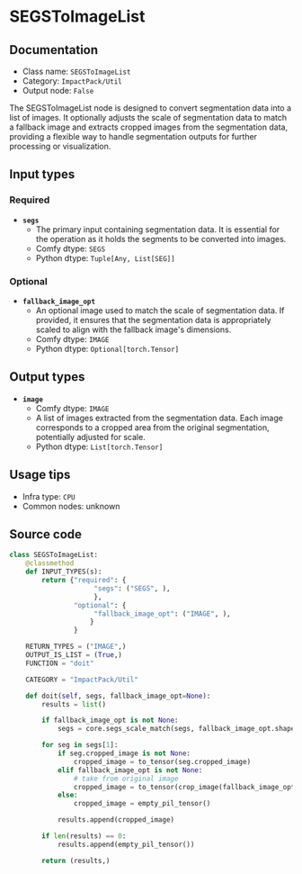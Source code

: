 # SEGSToImageList
## Documentation
- Class name: `SEGSToImageList`
- Category: `ImpactPack/Util`
- Output node: `False`

The SEGSToImageList node is designed to convert segmentation data into a list of images. It optionally adjusts the scale of segmentation data to match a fallback image and extracts cropped images from the segmentation data, providing a flexible way to handle segmentation outputs for further processing or visualization.
## Input types
### Required
- **`segs`**
    - The primary input containing segmentation data. It is essential for the operation as it holds the segments to be converted into images.
    - Comfy dtype: `SEGS`
    - Python dtype: `Tuple[Any, List[SEG]]`
### Optional
- **`fallback_image_opt`**
    - An optional image used to match the scale of segmentation data. If provided, it ensures that the segmentation data is appropriately scaled to align with the fallback image's dimensions.
    - Comfy dtype: `IMAGE`
    - Python dtype: `Optional[torch.Tensor]`
## Output types
- **`image`**
    - Comfy dtype: `IMAGE`
    - A list of images extracted from the segmentation data. Each image corresponds to a cropped area from the original segmentation, potentially adjusted for scale.
    - Python dtype: `List[torch.Tensor]`
## Usage tips
- Infra type: `CPU`
- Common nodes: unknown


## Source code
```python
class SEGSToImageList:
    @classmethod
    def INPUT_TYPES(s):
        return {"required": {
                     "segs": ("SEGS", ),
                     },
                "optional": {
                     "fallback_image_opt": ("IMAGE", ),
                    }
                }

    RETURN_TYPES = ("IMAGE",)
    OUTPUT_IS_LIST = (True,)
    FUNCTION = "doit"

    CATEGORY = "ImpactPack/Util"

    def doit(self, segs, fallback_image_opt=None):
        results = list()

        if fallback_image_opt is not None:
            segs = core.segs_scale_match(segs, fallback_image_opt.shape)

        for seg in segs[1]:
            if seg.cropped_image is not None:
                cropped_image = to_tensor(seg.cropped_image)
            elif fallback_image_opt is not None:
                # take from original image
                cropped_image = to_tensor(crop_image(fallback_image_opt, seg.crop_region))
            else:
                cropped_image = empty_pil_tensor()

            results.append(cropped_image)

        if len(results) == 0:
            results.append(empty_pil_tensor())

        return (results,)

```
